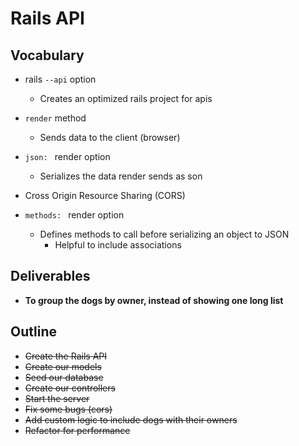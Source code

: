 # Rails API

## Vocabulary
* rails `--api` option

  * Creates an optimized rails project for apis
* `render` method
  * Sends data to the client (browser)
* `json: ` render option
  * Serializes the data render sends as son
* Cross Origin Resource Sharing (CORS)
* `methods: ` render option
  * Defines methods to call before serializing an object to JSON
    * Helpful to include associations

## Deliverables
* **To group the dogs by owner, instead of showing one long list**

## Outline
* ~~Create the Rails API~~
* ~~Create our models~~
* ~~Seed our database~~
* ~~Create our controllers~~
* ~~Start the server~~
* ~~Fix some bugs (cors)~~
* ~~Add custom logic to include dogs with their owners~~
* ~~Refactor for performance~~